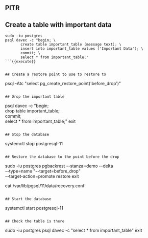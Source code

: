 ## PITR

## Create a table with important data
```
sudo -iu postgres 
psql davec -c "begin; \
       create table important_table (message text); \
       insert into important_table values ('Important Data'); \
       commit; \
       select * from important_table;"
```{{execute}} 


## Create a restore point to use to restore to
```
psql -Atc "select pg_create_restore_point('before_drop')"
```{{execute}}

## Drop the important table
```
psql davec -c "begin; \
       drop table important_table; \
       commit; \
       select * from important_table;"
exit
```{{execute}}

## Stop the database
```
systemctl stop postgresql-11
```{{execute}}

## Restore the database to the point before the drop
```
sudo -iu postgres 
pgbackrest --stanza=demo --delta \
       --type=name "--target=before_drop" \
       --target-action=promote restore
exit

cat /var/lib/pgsql/11/data/recovery.conf
```{{execute}}

## Start the database
```
systemctl start postgresql-11
```{{execute}}

## Check the table is there
```
sudo -iu postgres 
psql davec -c "select * from important_table"
exit
```{{execute}}
